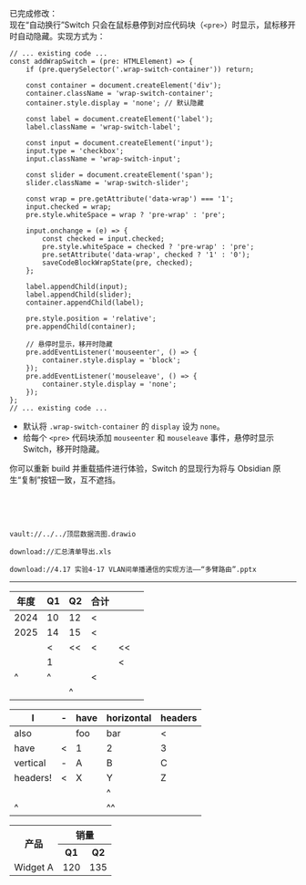 已完成修改：  
现在“自动换行”Switch 只会在鼠标悬停到对应代码块（`<pre>`）时显示，鼠标移开时自动隐藏。实现方式为：
```
// ... existing code ...
const addWrapSwitch = (pre: HTMLElement) => {
	if (pre.querySelector('.wrap-switch-container')) return;

	const container = document.createElement('div');
	container.className = 'wrap-switch-container';
	container.style.display = 'none'; // 默认隐藏

	const label = document.createElement('label');
	label.className = 'wrap-switch-label';

	const input = document.createElement('input');
	input.type = 'checkbox';
	input.className = 'wrap-switch-input';

	const slider = document.createElement('span');
	slider.className = 'wrap-switch-slider';

	const wrap = pre.getAttribute('data-wrap') === '1';
	input.checked = wrap;
	pre.style.whiteSpace = wrap ? 'pre-wrap' : 'pre';

	input.onchange = (e) => {
		const checked = input.checked;
		pre.style.whiteSpace = checked ? 'pre-wrap' : 'pre';
		pre.setAttribute('data-wrap', checked ? '1' : '0');
		saveCodeBlockWrapState(pre, checked);
	};

	label.appendChild(input);
	label.appendChild(slider);
	container.appendChild(label);

	pre.style.position = 'relative';
	pre.appendChild(container);

	// 悬停时显示，移开时隐藏
	pre.addEventListener('mouseenter', () => {
		container.style.display = 'block';
	});
	pre.addEventListener('mouseleave', () => {
		container.style.display = 'none';
	});
};
// ... existing code ...
```
- 默认将 `.wrap-switch-container` 的 `display` 设为 `none`。
- 给每个 `<pre>` 代码块添加 `mouseenter` 和 `mouseleave` 事件，悬停时显示 Switch，移开时隐藏。

你可以重新 build 并重载插件进行体验，Switch 的显现行为将与 Obsidian 原生“复制”按钮一致，互不遮挡。

&nbsp;


&nbsp;


```EmbedRelativeTo
vault://../../顶层数据流图.drawio
```



```EmbedRelativeTo
download://汇总清单导出.xls
```


```EmbedRelativeTo
download://4.17 实验4-17 VLAN间单播通信的实现方法——“多臂路由”.pptx
```


---

<!-- table-id: tbl-20250704-7kxtqu -->

| 年度   | Q1  | Q2  | 合计  |     |     |
| ---- | --- | --- | --- | --- | --- |
| 2024 | 10  | 12  | <   |     |     |
| 2025 | 14  | 15  | <   |     |     |
|      | <   | <<  | <   | <<  |     |
|      | 1   |     |     | <   |     |
| ^    | ^   |     | <   |     |     |
|      |     | ^   |     |     |     |

<!-- table-id: tbl-20250704-y2ho2q -->

| I        | -   | have | horizontal | headers |
| -------- | --- | ---- | ---------- | ------- |
| also     |     | foo  | bar        | <       |
| have     | <   | 1    | 2          | 3       |
| vertical | -   | A    | B          | C       |
| headers! | <   | X    | Y          | Z       |
|          |     |      | ^          |         |
| ^        |     |      | ^^         |         |


<table>
  <tr><th rowspan="2">产品</th><th colspan="2">销量</th></tr>
  <tr><th>Q1</th><th>Q2</th></tr>
  <tr><td>Widget A</td><td>120</td><td>135</td></tr>
</table>
